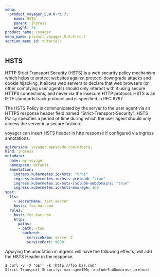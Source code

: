```yaml
---
menu:
  product_voyager_5.0.0-rc.7:
    name: HSTS
    parent: ingress
    weight: 75
product_name: voyager
menu_name: product_voyager_5.0.0-rc.7
section_menu_id: tutorials
---
```



## HSTS
HTTP Strict Transport Security (HSTS) is a web security policy mechanism which helps to protect
websites against protocol downgrade attacks and cookie hijacking. It allows web servers to
declare that web browsers (or other complying user agents) should only interact with it using secure
HTTPS connections, and never via the insecure HTTP protocol. HSTS is an IETF standards track protocol and is specified in RFC 6797.

The HSTS Policy is communicated by the server to the user agent via an HTTPS response header field named "Strict-Transport-Security".
HSTS Policy specifies a period of time during which the user agent should only access the server in a secure fashion.

voyager can insert HSTS header in http response if configured via ingress annotations.

```yaml
apiVersion: voyager.appscode.com/v1beta1
kind: Ingress
metadata:
  name: my-voyager
  namespace: default
  annotation:
    ingress.kubernetes.io/hsts: "true"
    ingress.kubernetes.io/hsts-preload: "true"
    ingress.kubernetes.io/hsts-include-subdomains: "true"
    ingress.kubernetes.io/hsts-max-age: 100
spec:
  tls:
    - secretName: test-secret
    hosts: foo.bar.com
  rules:
  - host: foo.bar.com
    http:
      paths:
      - path: /two
        backend:
          serviceName: server-2
          servicePort: 9090
```

Applying the annotation in ingress will have the following effects, will add the HSTS Header in the response.
```console
$ curl -v -X 'GET' -k 'http://foo.bar.com'
Strict-Transport-Security: max-age=100; includeSubDomains; preload
```
